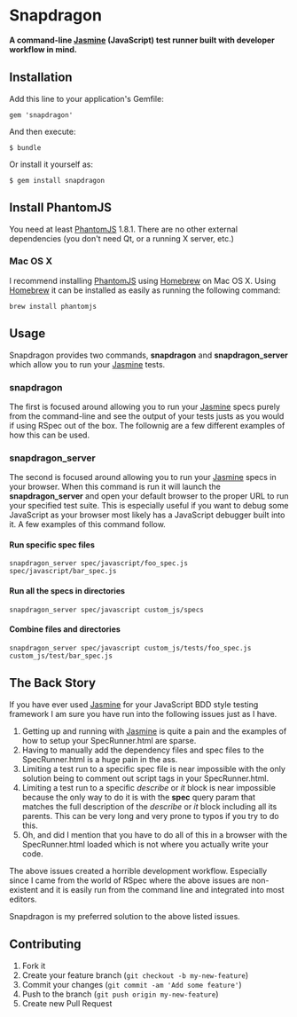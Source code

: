 # Snapdragon

**A command-line [Jasmine](http://pivotal.github.io/jasmine/) (JavaScript) test runner built with developer workflow in mind.**

## Installation

Add this line to your application's Gemfile:

    gem 'snapdragon'

And then execute:

    $ bundle

Or install it yourself as:

    $ gem install snapdragon

## Install PhantomJS

You need at least [PhantomJS](http://phantomjs.org) 1.8.1. There are no other
external dependencies (you don't need Qt, or a running X server, etc.)

### Mac OS X

I recommend installing [PhantomJS](http://phantomjs.org/) using
[Homebrew](http://mxcl.github.io/homebrew/) on Mac OS X. Using
[Homebrew](http://mxcl.github.io/homebrew/) it can be installed as easily as
running the following command:

```
brew install phantomjs
```

## Usage

Snapdragon provides two commands, **snapdragon** and **snapdragon_server**
which allow you to run your [Jasmine](http://pivotal.github.io/jasmine/)
tests.

### snapdragon

The first is focused around allowing you to run your
[Jasmine](http://pivotal.github.io/jasmine/) specs purely from the
command-line and see the output of your tests justs as you would if using
RSpec out of the box. The follownig are a few different examples of how this
can be used.

### snapdragon_server

The second is focused around allowing you to run your
[Jasmine](http://pivotal.github.io/jasmine/) specs in your browser. When this
command is run it will launch the **snapdragon_server** and open your default
browser to the proper URL to run your specified test suite.  This is
especially useful if you want to debug some JavaScript as your browser most
likely has a JavaScript debugger built into it. A few examples of this command
follow.

#### Run specific spec files

```
snapdragon_server spec/javascript/foo_spec.js spec/javascript/bar_spec.js
```

#### Run all the specs in directories

```
snapdragon_server spec/javascript custom_js/specs
```

#### Combine files and directories

```
snapdragon_server spec/javascript custom_js/tests/foo_spec.js custom_js/test/bar_spec.js
```

## The Back Story

If you have ever used [Jasmine](http://pivotal.github.io/jasmine/) for your
JavaScript BDD style testing framework I am sure you have run into the
following issues just as I have.

1. Getting up and running with [Jasmine](http://pivotal.github.io/jasmine/) is
   quite a pain and the examples of how to setup your SpecRunner.html are
   sparse.
2. Having to manually add the dependency files and spec files to the
   SpecRunner.html is a huge pain in the ass.
3. Limiting a test run to a specific spec file is near impossible with the
   only solution being to comment out script tags in your SpecRunner.html.
4. Limiting a test run to a specific *describe* or *it* block is near
   impossible because the only way to do it is with the **spec** query param that
   matches the full description of the *describe* or *it* block including all
   its parents. This can be very long and very prone to typos if you try to
   do this.
5. Oh, and did I mention that you have to do all of this in a browser with the
   SpecRunner.html loaded which is not where you actually write your code.

The above issues created a horrible development workflow. Especially
since I came from the world of RSpec where the above issues are non-existent
and it is easily run from the command line and integrated into most editors.

Snapdragon is my preferred solution to the above listed issues.

## Contributing

1. Fork it
2. Create your feature branch (`git checkout -b my-new-feature`)
3. Commit your changes (`git commit -am 'Add some feature'`)
4. Push to the branch (`git push origin my-new-feature`)
5. Create new Pull Request
